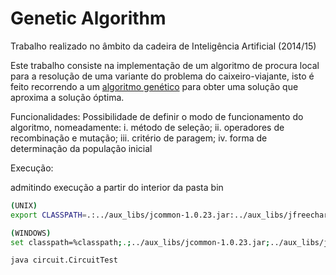 Genetic Algorithm
=====
Trabalho realizado no âmbito da cadeira de Inteligência Artificial (2014/15)

Este trabalho consiste na implementação de um algoritmo de procura local para a resolução de uma variante do problema do caixeiro-viajante, isto é feito recorrendo a um [algoritmo genético](http://en.wikipedia.org/wiki/Genetic_algorithm) para obter uma solução que aproxima a solução óptima.

Funcionalidades:
Possibilidade de definir o modo de funcionamento do algoritmo, nomeadamente: 
i. método de seleção; 
ii. operadores de recombinação e mutação; 
iii. critério de paragem;
iv. forma de determinação da população inicial 

Execução:

admitindo execução a partir do interior da pasta bin
```sh
(UNIX)
export CLASSPATH=.:../aux_libs/jcommon-1.0.23.jar:../aux_libs/jfreechart-1.0.19.jar

(WINDOWS)
set classpath=%classpath;.;../aux_libs/jcommon-1.0.23.jar;../aux_libs/jfreechart-1.0.19.jar
```
```sh
java circuit.CircuitTest
```
